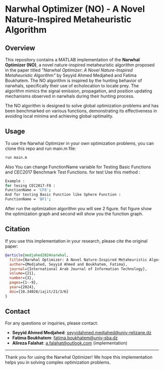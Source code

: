 # Narwhal Optimizer (NO) - A Novel Nature-Inspired Metaheuristic Algorithm

## Overview

This repository contains a MATLAB implementation of the **Narwhal Optimizer (NO)**, a novel nature-inspired metaheuristic algorithm proposed in the paper titled *"Narwhal Optimizer: A Novel Nature-Inspired Metaheuristic Algorithm"* by Seyyid Ahmed Medjahed and Fatima Boukhatem. The NO algorithm is inspired by the hunting behavior of narwhals, specifically their use of echolocation to locate prey. The algorithm mimics the signal emission, propagation, and position updating mechanisms observed in narwhals during their hunting process.

The NO algorithm is designed to solve global optimization problems and has been benchmarked on various functions, demonstrating its effectiveness in avoiding local minima and achieving global optimality.

## Usage

To use the Narwhal Optimizer in your own optimization problems, you can clone this repo and run main.m file:

```bash
run main.m
```
Also You can change FunctionName variable for Testing Basic Functions and CEC2017 Benchmark Test Functions.
for test Use this method :

```bash
Example : 
for tesing CEC2017-F8 :
FunctionName = 'CF8';
And for testing Basic Function like Sphere Function :
FunctionName = 'BF1';
```
After run the optimization algorithm you will see 2 figure. fist figure show the optimization graph and second will show you the function graph.

## Citation

If you use this implementation in your research, please cite the original paper:

```bibtex
@article{medjahed2024narwhal,
  title={Narwhal Optimizer: A Novel Nature-Inspired Metaheuristic Algorithm},
  author={Medjahed, Seyyid Ahmed and Boukhatem, Fatima},
  journal={International Arab Journal of Information Technology},
  volume={21},
  number={3},
  pages={1--9},
  year={2024},
  doi={10.34028/iajit/21/3/6}
}
```
## Contact

For any questions or inquiries, please contact:

- **Seyyid Ahmed Medjahed**: seyyidahmed.medjahed@univ-relizane.dz  
- **Fatima Boukhatem**: fatima.boukhatem@univ-sba.dz
- **Alireza Falahat**: a.falahat@outlook.com (implementation)

---

Thank you for using the Narwhal Optimizer! We hope this implementation helps you in solving complex optimization problems.